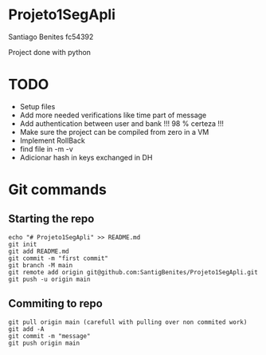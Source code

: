 # Projeto1SegApli

Santiago Benites fc54392

Project done with python

# TODO

- Setup files
- Add more needed verifications like time part of message
- Add authentication between user and bank !!! 98 % certeza !!!
- Make sure the project can be compiled from zero in a VM 
- Implement RollBack
- find file in -m -v
- Adicionar hash in keys exchanged in DH

# Git commands

## Starting the repo
```
echo "# Projeto1SegApli" >> README.md
git init
git add README.md
git commit -m "first commit"
git branch -M main
git remote add origin git@github.com:SantigBenites/Projeto1SegApli.git
git push -u origin main
```

## Commiting to repo

```
git pull origin main (carefull with pulling over non commited work)
git add -A
git commit -m "message"
git push origin main
```

